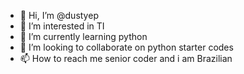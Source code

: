 - 👋 Hi, I’m @dustyep
- 👀 I’m interested in TI
- 🌱 I’m currently learning python
- 💞️ I’m looking to collaborate on python starter codes
- 📫 How to reach me  senior coder
and i am Brazilian 
<!---
dustyep/dustyep is a ✨ special ✨ repository because its `README.md` (this file) appears on your GitHub profile.
You can click the Preview link to take a look at your changes.
--->

